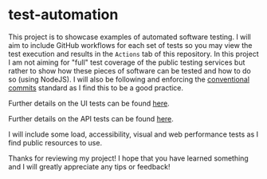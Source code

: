 # test-automation

This project is to showcase examples of automated software testing.
I will aim to include GitHub workflows for each set of tests so you may view
the test execution and results in the `Actions` tab of this repository.
In this project I am not aiming for "full" test coverage of the public testing services
but rather to show how these pieces of software can be tested and how to do so (using NodeJS).
I will also be following and enforcing the [conventional commits](https://www.conventionalcommits.org/en/v1.0.0/#summary)
standard as I find this to be a good practice.

Further details on the UI tests can be found [here](./tests/ui/README.md).

Further details on the API tests can be found [here](./tests/api/README.md).

I will include some load, accessibility, visual and web performance tests
as I find public resources to use.

Thanks for reviewing my project! I hope that you have learned something
and I will greatly appreciate any tips or feedback!
